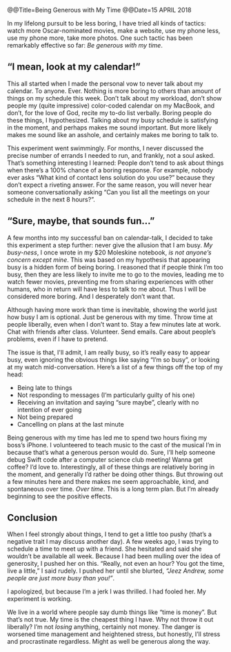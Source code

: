 @@Title=Being Generous with My Time
@@Date=15 APRIL 2018


In my lifelong pursuit to be less boring, I have tried all kinds of tactics:  watch more Oscar-nominated movies, make a website, use my phone less, use my phone more, take more photos. One such tactic has been remarkably effective so far: _Be generous with my time_.

## “I mean, look at my calendar!”
This all started when I made the personal vow to never talk about my calendar. To anyone. Ever. Nothing is more boring to others than amount of things on my schedule this week. Don’t talk about my workload, don’t show people my (quite impressive) color-coded calendar on my MacBook, and don’t, for the love of God, recite my to-do list verbally. Boring people do these things, I hypothesized. Talking about my busy schedule is satisfying in the moment, and perhaps makes me sound important. But more likely makes me sound like an asshole, and certainly makes me boring to talk to.

This experiment went swimmingly. For months, I never discussed the precise number of errands I needed to run, and frankly, not a soul asked. That’s something interesting I learned: People don’t tend to ask about things when there’s a 100% chance of a boring response. For example, nobody ever asks “What kind of contact lens solution do you use?” because they don’t expect a riveting answer. For the same reason, you will never hear someone conversationally asking “Can you list all the meetings on your schedule in the next 8 hours?”.

## “Sure, maybe, that sounds fun…”
A few months into my successful ban on calendar-talk, I decided to take this experiment a step further: never give the allusion that I am busy. _My busy-ness_, I once wrote in my $20 Moleskine notebook, _is not anyone’s concern except mine_. This was based on my hypothesis that appearing busy is a hidden form of being boring.  I reasoned that if people think I’m too busy, then they are less likely to invite me to go to the movies, leading me to watch fewer movies, preventing me from sharing experiences with other humans, who in return will have less to talk to me about. Thus I will be considered more boring. And I desperately don’t want that.  

Although having more work than time is inevitable, showing the world just how busy I am is optional. Just be generous with my time. Throw time at people liberally, even when I don’t want to. Stay a few minutes late at work. Chat with friends after class. Volunteer. Send emails. Care about people’s problems, even if I have to pretend.

 The issue is that, I'll admit, I am really busy, so it’s really easy to appear busy, even ignoring the obvious things like saying “I’m so busy”, or looking at my watch mid-conversation.  Here’s a list of a few things off the top of my head:

* Being late to things
* Not responding to messages (I’m particularly guilty of his one)
* Receiving an invitation and saying “sure maybe”, clearly with no intention of ever going
* Not being prepared
* Cancelling on plans at the last minute

Being generous with my time has led me to spend two hours fixing my boss’s iPhone. I volunteered to teach music to the cast of the musical I’m in because that’s what a generous person would do. Sure, I’ll help someone debug Swift code after a computer science club meeting!  Wanna get coffee? I’d love to.  Interestingly, all of these things are relatively boring in the moment, and generally I’d rather be doing other things. But throwing out a few minutes here and there makes me seem approachable, kind, and spontaneous over time. _Over time_.  This is a long term plan. But I’m already beginning to see the positive effects.

## Conclusion
When I feel strongly about things, I tend to get a little too pushy (that’s a negative trait I may discuss another day). A few weeks ago, I was trying to schedule a time to meet up with a friend. She hesitated and said she wouldn’t be available all week. Because I had been mulling over the idea of generosity, I pushed her on this. “Really, not even an hour? You got the time, live a little,” I said rudely. I pushed her until she blurted, _“Jeez Andrew, some people are just more busy than you!”_.

I apologized, but because I’m a jerk I was thrilled. I had fooled her. My experiment is working.

 We live in a world where people say dumb things like “time is money”.  But that’s not true. My time is the cheapest thing I have. Why not throw it out liberally? I’m not _losing_ anything, certainly not money. The danger is worsened time management and heightened stress, but honestly, I’ll stress and procrastinate regardless. Might as well be generous along the way.

